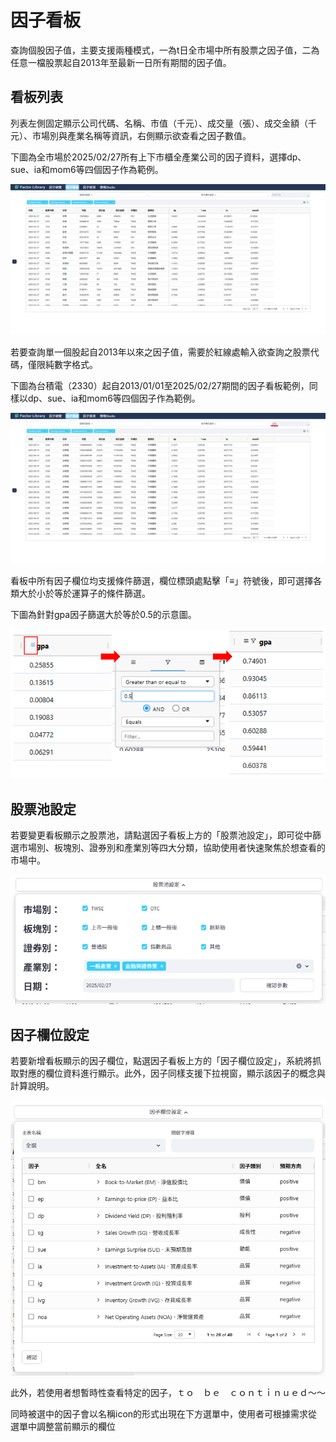 # 因子看板
查詢個股因子值，主要支援兩種模式，一為t日全市場中所有股票之因子值，二為任意一檔股票起自2013年至最新一日所有期間的因子值。

## 看板列表

列表左側固定顯示公司代碼、名稱、市值（千元）、成交量（張）、成交金額（千元）、市場別與產業名稱等資訊，右側顯示欲查看之因子數值。

下圖為全市場於2025/02/27所有上下市櫃全產業公司的因子資料，選擇dp、sue、ia和mom6等四個因子作為範例。

![看板1](../../_static/panel0.png "test")

若要查詢單一個股起自2013年以來之因子值，需要於紅線處輸入欲查詢之股票代碼，僅限純數字格式。

下圖為台積電（2330）起自2013/01/01至2025/02/27期間的因子看板範例，同樣以dp、sue、ia和mom6等四個因子作為範例。

![看板2](../../_static/panel1.png "test")

看板中所有因子欄位均支援條件篩選，欄位標頭處點擊「≡」符號後，即可選擇各類大於小於等於運算子的條件篩選。

下圖為針對gpa因子篩選大於等於0.5的示意圖。

![看板3](../../_static/panel2.png "test")

## 股票池設定

若要變更看板顯示之股票池，請點選因子看板上方的「股票池設定」，即可從中篩選市場別、板塊別、證券別和產業別等四大分類，協助使用者快速聚焦於想查看的市場中。

![看板4](../../_static/panel3.png "test")

## 因子欄位設定

若要新增看板顯示的因子欄位，點選因子看板上方的「因子欄位設定」，系統將抓取對應的欄位資料進行顯示。此外，因子同樣支援下拉視窗，顯示該因子的概念與計算說明。

![看板5](../../_static/panel4.png "test")

此外，若使用者想暫時性查看特定的因子，ｔｏ　ｂｅ　ｃｏｎｔｉｎｕｅｄ～～

同時被選中的因子會以名稱icon的形式出現在下方選單中，使用者可根據需求從選單中調整當前顯示的欄位
